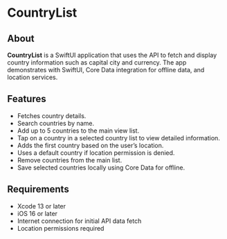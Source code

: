 # CountryList

## About  
**CountryList** is a SwiftUI application that uses the API to fetch and display country information such as capital city and currency. The app demonstrates with SwiftUI, Core Data integration for offline data, and location services.

## Features

- Fetches country details.
- Search countries by name.  
- Add up to 5 countries to the main view list.  
- Tap on a country in a selected country list to view detailed information.  
- Adds the first country based on the user’s location.  
- Uses a default country if location permission is denied.  
- Remove countries from the main list.  
- Save selected countries locally using Core Data for offline. 

## Requirements  
- Xcode 13 or later  
- iOS 16 or later  
- Internet connection for initial API data fetch  
- Location permissions required

